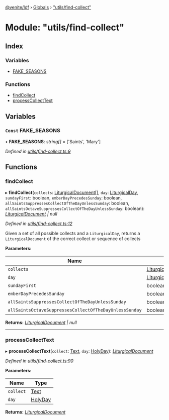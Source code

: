 [@venite/ldf](../README.md) › [Globals](../globals.md) › ["utils/find-collect"](_utils_find_collect_.md)

# Module: "utils/find-collect"

## Index

### Variables

* [FAKE_SEASONS](_utils_find_collect_.md#const-fake_seasons)

### Functions

* [findCollect](_utils_find_collect_.md#findcollect)
* [processCollectText](_utils_find_collect_.md#processcollecttext)

## Variables

### `Const` FAKE_SEASONS

• **FAKE_SEASONS**: *string[]* = ['Saints', 'Mary']

*Defined in [utils/find-collect.ts:9](https://github.com/gbj/venite/blob/88dea34/ldf/src/utils/find-collect.ts#L9)*

## Functions

###  findCollect

▸ **findCollect**(`collects`: [LiturgicalDocument](../classes/_liturgical_document_.liturgicaldocument.md)[], `day`: [LiturgicalDay](../classes/_calendar_liturgical_day_.liturgicalday.md), `sundayFirst`: boolean, `emberDayPrecedesSunday`: boolean, `allSaintsSuppressesCollectOfTheDayUnlessSunday`: boolean, `allSaintsOctaveSuppressesCollectOfTheDayUnlessSunday`: boolean): *[LiturgicalDocument](../classes/_liturgical_document_.liturgicaldocument.md) | null*

*Defined in [utils/find-collect.ts:12](https://github.com/gbj/venite/blob/88dea34/ldf/src/utils/find-collect.ts#L12)*

Given a set of all possible collects and a `LiturgicalDay`, returns a `LiturgicalDocument` of the correct collect or sequence of collects

**Parameters:**

Name | Type | Default |
------ | ------ | ------ |
`collects` | [LiturgicalDocument](../classes/_liturgical_document_.liturgicaldocument.md)[] | - |
`day` | [LiturgicalDay](../classes/_calendar_liturgical_day_.liturgicalday.md) | - |
`sundayFirst` | boolean | true |
`emberDayPrecedesSunday` | boolean | false |
`allSaintsSuppressesCollectOfTheDayUnlessSunday` | boolean | false |
`allSaintsOctaveSuppressesCollectOfTheDayUnlessSunday` | boolean | false |

**Returns:** *[LiturgicalDocument](../classes/_liturgical_document_.liturgicaldocument.md) | null*

___

###  processCollectText

▸ **processCollectText**(`collect`: [Text](../classes/_text_.text.md), `day`: [HolyDay](../classes/_calendar_holy_day_.holyday.md)): *[LiturgicalDocument](../classes/_liturgical_document_.liturgicaldocument.md)*

*Defined in [utils/find-collect.ts:90](https://github.com/gbj/venite/blob/88dea34/ldf/src/utils/find-collect.ts#L90)*

**Parameters:**

Name | Type |
------ | ------ |
`collect` | [Text](../classes/_text_.text.md) |
`day` | [HolyDay](../classes/_calendar_holy_day_.holyday.md) |

**Returns:** *[LiturgicalDocument](../classes/_liturgical_document_.liturgicaldocument.md)*
